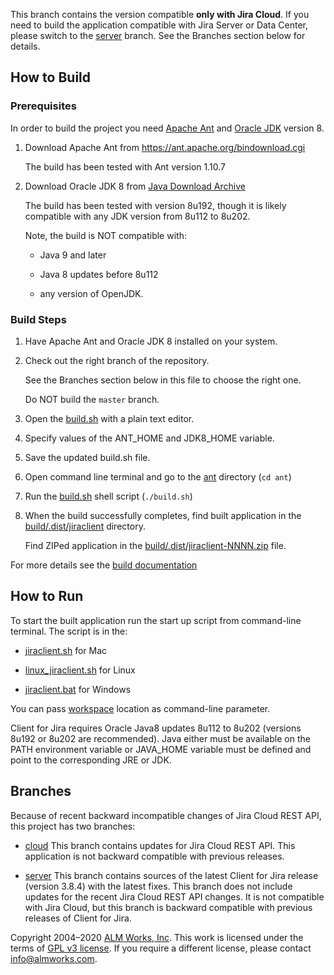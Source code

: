 This branch contains the version compatible **only with Jira Cloud**.
If you need to build the application compatible with Jira Server or Data Center, please switch to the [server](https://bitbucket.org/almworks/jiraclient/branch/server) branch.
See the Branches section below for details.

## How to Build

### Prerequisites

In order to build the project you need [Apache Ant](https://ant.apache.org/) and [Oracle JDK](https://www.oracle.com/java/) version 8. 

1. Download Apache Ant from https://ant.apache.org/bindownload.cgi 
  
     The build has been tested with Ant version 1.10.7

2. Download Oracle JDK 8 from [Java Download Archive](https://www.oracle.com/java/technologies/javase/javase8-archive-downloads.html)

     The build has been tested with version 8u192, though it is likely compatible with any JDK version
     from 8u112 to 8u202.
   
     Note, the build is NOT compatible with:
    
      * Java 9 and later
    
      * Java 8 updates before 8u112
    
      * any version of OpenJDK.   

### Build Steps

1. Have Apache Ant and Oracle JDK 8 installed on your system.

2. Check out the right branch of the repository.

     See the Branches section below in this file to choose the right one.
     
     Do NOT build the `master` branch.

3. Open the [build.sh](ant/build.sh) with a plain text editor.

4. Specify values of the ANT_HOME and JDK8_HOME variable.

5. Save the updated build.sh file.

6. Open command line terminal and go to the [ant](ant) directory (`cd ant`)

7. Run the [build.sh](ant/build.sh) shell script (`./build.sh`)

8. When the build successfully completes, find built application in the [build/.dist/jiraclient](/build/.dist/jiraclient)
directory.

     Find ZIPed application in the [build/.dist/jiraclient-NNNN.zip](/build/.dist/jiraclient-9876.zip) file.
   
For more details see the [build documentation](ant/BUILD.md)   

## How to Run

To start the built application run the start up script from command-line terminal.
The script is in the:

 * [jiraclient.sh](./build/.dist/jiraclient/bin/jiraclient.sh) for Mac
 
 * [linux_jiraclient.sh](./build/.dist/jiraclient/bin/linux_jiraclient.sh) for Linux
 
 * [jiraclient.bat](./build/.dist/jiraclient/bin/jiraclient.bat) for Windows
 
You can pass [workspace](https://wiki.almworks.com/display/jc16/Workspace) location as command-line parameter.

Client for Jira requires Oracle Java8 updates 8u112 to 8u202 (versions 8u192 or 8u202 are recommended).
Java either must be available on the PATH environment variable 
or JAVA_HOME variable must be defined and point to the corresponding JRE or JDK.

## Branches

Because of recent backward incompatible changes of Jira Cloud REST API, this
project has two branches:

 * [cloud](https://bitbucket.org/almworks/jiraclient/branch/cloud)
 This branch contains updates for Jira Cloud REST API.
 This application is not backward compatible with previous releases.

 * [server](https://bitbucket.org/almworks/jiraclient/branch/server)
 This branch contains sources of the latest Client for Jira release (version 3.8.4)
 with the latest fixes. This branch does not include updates for the recent 
 Jira Cloud REST API changes. It is not compatible with Jira Cloud, 
 but this branch is backward compatible with previous releases of Client for Jira.
 
 
 Copyright 2004–2020 [ALM Works, Inc](https://almworks.com/). This work is licensed under the terms of [GPL v3  license](https://www.gnu.org/licenses/gpl-3.0.html). 
 If you require a different license, please contact [info@almworks.com](info@almworks.com).